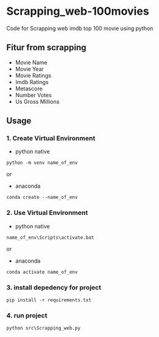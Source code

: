 # Scrapping_web-100movies
Code for Scrapping web imdb top 100 movie using python

## Fitur from scrapping
- Movie Name
- Movie Year
- Movie Ratings
- Imdb Ratings
- Metascore
- Number Votes
- Us Gross Millions

## Usage
### 1. Create Virtual Environment
- python native
```
python -m venv name_of_env
```
or
- anaconda
```
conda create --name_of_env
```
### 2. Use Virtual Environment
- python native
```
name_of_env\Scripts\activate.bat
```
or
- anaconda
```
conda activate name_of_env
```
### 3. install depedency for project 
```
pip install -r requirements.txt
```
### 4. run project
```
python src\Scrapping_web.py
```
